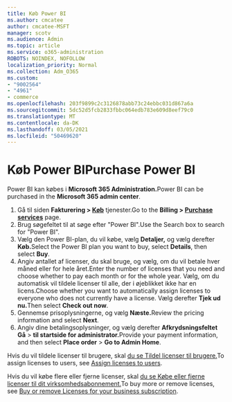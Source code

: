 ```yaml
---
title: Køb Power BI
ms.author: cmcatee
author: cmcatee-MSFT
manager: scotv
ms.audience: Admin
ms.topic: article
ms.service: o365-administration
ROBOTS: NOINDEX, NOFOLLOW
localization_priority: Normal
ms.collection: Adm_O365
ms.custom:
- "9002564"
- "4961"
- commerce
ms.openlocfilehash: 203f9899c2c3126878abb73c24ebbc031d867a6a
ms.sourcegitcommit: 5dc52d5fcb2833fbbc064edb783e609d8eef79c0
ms.translationtype: MT
ms.contentlocale: da-DK
ms.lasthandoff: 03/05/2021
ms.locfileid: "50469620"
---
```

# <a name="purchase-power-bi"></a><span data-ttu-id="4bf3e-102">Køb Power BI</span><span class="sxs-lookup"><span data-stu-id="4bf3e-102">Purchase Power BI</span></span>

<span data-ttu-id="4bf3e-103">Power BI kan købes i **Microsoft 365 Administration.**</span><span class="sxs-lookup"><span data-stu-id="4bf3e-103">Power BI can be purchased in the **Microsoft 365 admin center**.</span></span>

1. <span data-ttu-id="4bf3e-104">Gå til siden **Fakturering > [Køb](https://go.microsoft.com/fwlink/p/?linkid=868433)** tjenester.</span><span class="sxs-lookup"><span data-stu-id="4bf3e-104">Go to the **Billing > [Purchase services](https://go.microsoft.com/fwlink/p/?linkid=868433)** page.</span></span>
2. <span data-ttu-id="4bf3e-105">Brug søgefeltet til at søge efter "Power BI".</span><span class="sxs-lookup"><span data-stu-id="4bf3e-105">Use the Search box to search for "Power BI".</span></span>
3. <span data-ttu-id="4bf3e-106">Vælg den Power BI-plan, du vil købe, vælg **Detaljer,** og vælg derefter **Køb.**</span><span class="sxs-lookup"><span data-stu-id="4bf3e-106">Select the Power BI plan you want to buy, select **Details**, then select **Buy**.</span></span>
4. <span data-ttu-id="4bf3e-107">Angiv antallet af licenser, du skal bruge, og vælg, om du vil betale hver måned eller for hele året.</span><span class="sxs-lookup"><span data-stu-id="4bf3e-107">Enter the number of licenses that you need and choose whether to pay each month or for the whole year.</span></span> <span data-ttu-id="4bf3e-108">Vælg, om du automatisk vil tildele licenser til alle, der i øjeblikket ikke har en licens.</span><span class="sxs-lookup"><span data-stu-id="4bf3e-108">Choose whether you want to automatically assign licenses to everyone who does not currently have a license.</span></span> <span data-ttu-id="4bf3e-109">Vælg derefter **Tjek ud nu.**</span><span class="sxs-lookup"><span data-stu-id="4bf3e-109">Then select **Check out now**.</span></span>
5. <span data-ttu-id="4bf3e-110">Gennemse prisoplysningerne, og vælg **Næste.**</span><span class="sxs-lookup"><span data-stu-id="4bf3e-110">Review the pricing information and select **Next**.</span></span>
6. <span data-ttu-id="4bf3e-111">Angiv dine betalingsoplysninger, og vælg derefter **Afkrydsningsfeltet Gå**  >  **til startside for administrator.**</span><span class="sxs-lookup"><span data-stu-id="4bf3e-111">Provide your payment information, and then select **Place order** > **Go to Admin Home**.</span></span>

<span data-ttu-id="4bf3e-112">Hvis du vil tildele licenser til brugere, skal [du se Tildel licenser til brugere.](https://docs.microsoft.com/microsoft-365/admin/manage/assign-licenses-to-users)</span><span class="sxs-lookup"><span data-stu-id="4bf3e-112">To assign licenses to users, see [Assign licenses to users](https://docs.microsoft.com/microsoft-365/admin/manage/assign-licenses-to-users).</span></span>

<span data-ttu-id="4bf3e-113">Hvis du vil købe flere eller fjerne licenser, skal [du se Købe eller fjerne licenser til dit virksomhedsabonnement.](https://docs.microsoft.com/microsoft-365/commerce/licenses/buy-licenses)</span><span class="sxs-lookup"><span data-stu-id="4bf3e-113">To buy more or remove licenses, see [Buy or remove Licenses for your business subscription](https://docs.microsoft.com/microsoft-365/commerce/licenses/buy-licenses).</span></span>